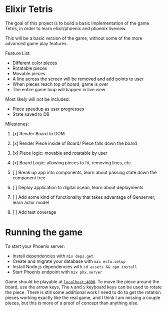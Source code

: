 # Elixir Tetris

The goal of this project is to build a basic implementation of the game Tetris, in order to learn elixir/phoenix and phoenix liveview.

This will be a basic version of the game, without some of the more advanced game play features.

Feature List:
- Different color pieces
- Rotatable pieces
- Movable pieces
- A line across the screen will be removed and add points to user
- When pieces reach top of board, game is over
- The entire game loop will happen in live view

Most likely will not be included:
- Piece speedup as user progresses
- State saved to DB

Milestones:

1) [x] Render Board to DOM

2) [x] Render Piece inside of Board/ Piece falls down the board

3) [x] Piece logic: movable and rotatable by user

4) [x] Board Logic: allowing pieces to fit, removing lines, etc. 

5) [ ] Break up app into components, learn about passing state down the component tree

6) [ ] Deploy application to digital ocean, learn about deployments

7) [ ] Add some kind of functionality that takes advantage of Genserver, learn actor model

8) [ ] Add test coverage

# Running the game

To start your Phoenix server:
* Install dependencies with `mix deps.get`
* Create and migrate your database with `mix ecto.setup`
* Install Node.js dependencies with `cd assets && npm install`
* Start Phoenix endpoint with `mix phx.server`

Game should be playable at [`localhost:4000`](http://localhost:4000). To move the piece around the board, use the arrow keys, 
The `A` and `S` keyboard keys can be used to rotate the piece. There is still some additional work I need to do to get the rotation pieces
working exactly like the real game, and I think I am missing a couple pieces, but this is more of a proof of concept than anything else.